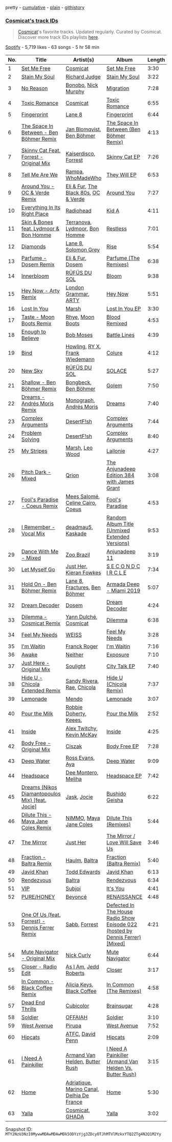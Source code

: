 pretty - [cumulative](/playlists/cumulative/37i9dQZF1DX7TzN3KI1wiS.md) - [plain](/playlists/plain/37i9dQZF1DX7TzN3KI1wiS) - [githistory](https://github.githistory.xyz/mackorone/spotify-playlist-archive/blob/main/playlists/plain/37i9dQZF1DX7TzN3KI1wiS)

### [Cosmicat's track IDs](https://open.spotify.com/playlist/37i9dQZF1DX7TzN3KI1wiS)

> <a href="spotify:artist:34iHrE61AX1yx8uAqNOCyU">Cosmicat</a>'s favorite tracks\. Updated regularly\. Curated by Cosmicat\. Discover more track IDs playlists <a href="spotify:genre:track\_id">here</a>.

[Spotify](https://open.spotify.com/user/spotify) - 5,719 likes - 63 songs - 5 hr 58 min

| No. | Title | Artist(s) | Album | Length |
|---|---|---|---|---|
| 1 | [Set Me Free](https://open.spotify.com/track/0JSZOH5PH1oLrOB4E1rzbp) | [Cosmicat](https://open.spotify.com/artist/34iHrE61AX1yx8uAqNOCyU) | [Set Me Free](https://open.spotify.com/album/4GpTMREyTrBVlYfKX8AYln) | 3:30 |
| 2 | [Stain My Soul](https://open.spotify.com/track/5UA2R6TF0jA5kTcKje2iRk) | [Richard Judge](https://open.spotify.com/artist/5z275L9haKWG328mm7UFd3) | [Stain My Soul](https://open.spotify.com/album/64DNchZQ1KeJKhNBhBOf3Z) | 3:22 |
| 3 | [No Reason](https://open.spotify.com/track/3aWPdd6U1xbsIEGEpUaPyQ) | [Bonobo](https://open.spotify.com/artist/0cmWgDlu9CwTgxPhf403hb), [Nick Murphy](https://open.spotify.com/artist/2Q0MyH5YMI5HPQjFjlq5g3) | [Migration](https://open.spotify.com/album/2T64N96AVfsrRFJCUXQEoZ) | 7:28 |
| 4 | [Toxic Romance](https://open.spotify.com/track/6ek1tFLTZvWd2AC1EJjqVY) | [Cosmicat](https://open.spotify.com/artist/34iHrE61AX1yx8uAqNOCyU) | [Toxic Romance](https://open.spotify.com/album/2pRIzHq6pqMtaIQ5HVLmB6) | 6:55 |
| 5 | [Fingerprint](https://open.spotify.com/track/1Hy3CoHThqF0NBSmkmeR21) | [Lane 8](https://open.spotify.com/artist/27gtK7m9vYwCyJ04zz0kIb) | [Fingerprint](https://open.spotify.com/album/1VsvNunss80y4GmqT4dr1j) | 6:44 |
| 6 | [The Space In Between \- Ben Böhmer Remix](https://open.spotify.com/track/6QcU4iwfLjjsrW7zsqyc1D) | [Jan Blomqvist](https://open.spotify.com/artist/5wMlMjOLeJfS5DfxqGfm83), [Ben Böhmer](https://open.spotify.com/artist/5tDjiBYUsTqzd0RkTZxK7u) | [The Space In Between \(Ben Böhmer Remix\)](https://open.spotify.com/album/3ZUWJDZMPXc7e3UArYU357) | 4:13 |
| 7 | [Skinny Cat Feat\. Forrest \- Original Mix](https://open.spotify.com/track/2tkxOb7MHFbZjHs0mZI0VS) | [Kaiserdisco](https://open.spotify.com/artist/2lPXenWgbh51R950CMdk6i), [Forrest](https://open.spotify.com/artist/1lQ4MIAHlKeAEKEJXfOZN3) | [Skinny Cat EP](https://open.spotify.com/album/4lLxXV5iDr2iUvjzK1bCHR) | 7:26 |
| 8 | [Tell Me Are We](https://open.spotify.com/track/7q8xVdmpBJHNOA6pZq1Hhw) | [Rampa](https://open.spotify.com/artist/08jywfUS0hp8XYlYs0cvz8), [WhoMadeWho](https://open.spotify.com/artist/50Lr1puweM1hFsF1LpIZLM) | [They Will EP](https://open.spotify.com/album/0Q774PS7DkrMtDIAs27cWQ) | 6:53 |
| 9 | [Around You \- OC & Verde Remix](https://open.spotify.com/track/2IF60kSZBtBpbfNjLHVNui) | [Eli & Fur](https://open.spotify.com/artist/5CkVLGKUJkIc1pmSk10QP4), [The Black 80s](https://open.spotify.com/artist/5cYxob4Dt5P2jCTKvZULxW), [OC & Verde](https://open.spotify.com/artist/6wdPgZR2SnhEJ6DJ8L37lc) | [Around You](https://open.spotify.com/album/1nxUMRWZAJJdh02imPEa6r) | 7:27 |
| 10 | [Everything In Its Right Place](https://open.spotify.com/track/2kRFrWaLWiKq48YYVdGcm8) | [Radiohead](https://open.spotify.com/artist/4Z8W4fKeB5YxbusRsdQVPb) | [Kid A](https://open.spotify.com/album/6GjwtEZcfenmOf6l18N7T7) | 4:11 |
| 11 | [Skin & Bones feat\. Lydmoor & Bon Homme](https://open.spotify.com/track/2055wOcQgZovqaQkw5Ysnn) | [Terranova](https://open.spotify.com/artist/5ZrGK55yglfGEOvnB2japP), [Lydmoor](https://open.spotify.com/artist/0zQINzMtshHtPMnquYdY8d), [Bon Homme](https://open.spotify.com/artist/26medj5lDSbOxPHWBgDxL8) | [Restless](https://open.spotify.com/album/4yo6etaXX7ZEw8nvNkTxiL) | 7:01 |
| 12 | [Diamonds](https://open.spotify.com/track/2IpfiNS4x20FJ5qKTHWaJ3) | [Lane 8](https://open.spotify.com/artist/27gtK7m9vYwCyJ04zz0kIb), [Solomon Grey](https://open.spotify.com/artist/7pCfNMcSlUWQgBXbyoEcyO) | [Rise](https://open.spotify.com/album/0lf36j9fSShEB9w8dN4sJn) | 5:54 |
| 13 | [Parfume \- Dosem Remix](https://open.spotify.com/track/2WArrNYSGENpRw4jJXc5GH) | [Eli & Fur](https://open.spotify.com/artist/5CkVLGKUJkIc1pmSk10QP4), [Dosem](https://open.spotify.com/artist/0zmnkCTbAxYsZAMIqXEzfS) | [Parfume \(The Remixes\)](https://open.spotify.com/album/5PNqUnTaHR8mhz6TU4NiX9) | 6:38 |
| 14 | [Innerbloom](https://open.spotify.com/track/5GXeNbxOEbd7sKrbsVLVVx) | [RÜFÜS DU SOL](https://open.spotify.com/artist/5Pb27ujIyYb33zBqVysBkj) | [Bloom](https://open.spotify.com/album/1SR9xhoYg57S95GDFpyQGT) | 9:38 |
| 15 | [Hey Now \- Arty Remix](https://open.spotify.com/track/12gjBBbJf17G2b1EOS9rT9) | [London Grammar](https://open.spotify.com/artist/3Bd1cgCjtCI32PYvDC3ynO), [ARTY](https://open.spotify.com/artist/1rSGNXhhYuWoq9BEz5DZGO) | [Hey Now](https://open.spotify.com/album/05RsuD9HSeNbXPSxiLAlFv) | 5:51 |
| 16 | [Lost In You](https://open.spotify.com/track/2aqx6MOQxskEH5OlpTtyp2) | [Marsh](https://open.spotify.com/artist/1eucLGnPT27tdEh6MU29wp) | [Lost In You EP](https://open.spotify.com/album/2N2GUBaJpYW7xHbDU5lnHl) | 3:30 |
| 17 | [Taste \- Moon Boots Remix](https://open.spotify.com/track/1zleRNXqH73w0PpKmjdzEB) | [Rhye](https://open.spotify.com/artist/2AcUPzkVWo81vumdzeLLRN), [Moon Boots](https://open.spotify.com/artist/3cIXmCH7iNcslTbwrwS7zy) | [Blood Remixed](https://open.spotify.com/album/1AvkRISSdzC7cq7eLoS5w1) | 4:53 |
| 18 | [Enough to Believe](https://open.spotify.com/track/0fDf7Fo4Lb6DA1mmKibSNc) | [Bob Moses](https://open.spotify.com/artist/6LHsnRBUYhFyt01PdKXAF5) | [Battle Lines](https://open.spotify.com/album/42aWQU8pO4KLq2aNwidEZS) | 4:39 |
| 19 | [Bind](https://open.spotify.com/track/5SKQlsVC41xO7KLmAqqoij) | [Howling](https://open.spotify.com/artist/3WTWOrIS77vY3hkCFqTyIw), [RY X](https://open.spotify.com/artist/2KjAo6wVc9d2WcxdxSArpV), [Frank Wiedemann](https://open.spotify.com/artist/1gbnoyNZEf6K9HytIv1D94) | [Colure](https://open.spotify.com/album/1Lca0I1wv9awAPe6DNHOal) | 4:12 |
| 20 | [New Sky](https://open.spotify.com/track/29tIhq8ByVaG5GVlnS4XRL) | [RÜFÜS DU SOL](https://open.spotify.com/artist/5Pb27ujIyYb33zBqVysBkj) | [SOLACE](https://open.spotify.com/album/5Jazpq8mEgSgQs06mdwkQd) | 5:27 |
| 21 | [Shallow \- Ben Böhmer Remix](https://open.spotify.com/track/1drqut7btLgFmQROnZp6aw) | [Bongbeck](https://open.spotify.com/artist/53l0V3UXlpzeN4NYbilu9T), [Ben Böhmer](https://open.spotify.com/artist/5tDjiBYUsTqzd0RkTZxK7u) | [Golem](https://open.spotify.com/album/04o0OA8XR3cC6bjhS9rSAg) | 7:50 |
| 22 | [Dreams \- Andrés Moris Remix](https://open.spotify.com/track/2svkhVSBF4p32tFJO7wkVR) | [Monograph](https://open.spotify.com/artist/1hUrWzlFsSW1t2wtuAV231), [Andrés Moris](https://open.spotify.com/artist/5xF3czoOZ49p8AvxtYLzYy) | [Dreams](https://open.spotify.com/album/3hcrHwTTBYG1noLRR792LC) | 7:40 |
| 23 | [Complex Arguments](https://open.spotify.com/track/3ZggU826FUTTtULnRK8Jxh) | [DesertF!sh](https://open.spotify.com/artist/29X0HFICNL1YoQJmrWZwOL) | [Complex Arguments](https://open.spotify.com/album/6AGVrf6jDZ7SNhNE6TNDSZ) | 7:44 |
| 24 | [Problem Solving](https://open.spotify.com/track/4AqJ91ZeMRROimPlwy3M3r) | [DesertF!sh](https://open.spotify.com/artist/29X0HFICNL1YoQJmrWZwOL) | [Complex Arguments](https://open.spotify.com/album/6AGVrf6jDZ7SNhNE6TNDSZ) | 8:40 |
| 25 | [My Stripes](https://open.spotify.com/track/5yDZJIh6e5W7WrPbv5xmTv) | [Marsh](https://open.spotify.com/artist/1eucLGnPT27tdEh6MU29wp), [Leo Wood](https://open.spotify.com/artist/58vAPzbpMZAVTHWA1KT68B) | [Lailonie](https://open.spotify.com/album/64rbCcTc040ycORN0NDJHX) | 4:27 |
| 26 | [Pitch Dark \- Mixed](https://open.spotify.com/track/3G12GW0zAdAMXy92G7AS0M) | [Qrion](https://open.spotify.com/artist/0bGDTQ78MVgI5Snqo9KJZw) | [The Anjunadeep Edition 384 with James Grant](https://open.spotify.com/album/4GTGlZ3hTvDzr3PBjqr0xX) | 3:08 |
| 27 | [Fool's Paradise \- Coeus Remix](https://open.spotify.com/track/59udGSFO8Orkp1sk4IUDJs) | [Mees Salomé](https://open.spotify.com/artist/3vcY5vaGqSQF6UA9N2iC4L), [Celine Cairo](https://open.spotify.com/artist/2icndAD2G5umAWdgrARONR), [Coeus](https://open.spotify.com/artist/7yibHBJHi3LZD0uvWAdyya) | [Fool's Paradise](https://open.spotify.com/album/6qoaDG5ekvwX7ekDPDfCfO) | 4:53 |
| 28 | [I Remember \- Vocal Mix](https://open.spotify.com/track/24oJ33zUPIfFXVfc39g7E6) | [deadmau5](https://open.spotify.com/artist/2CIMQHirSU0MQqyYHq0eOx), [Kaskade](https://open.spotify.com/artist/6TQj5BFPooTa08A7pk8AQ1) | [Random Album Title \(Unmixed Extended Versions\)](https://open.spotify.com/album/1vN0ln5O00vAWe5FEmUUst) | 9:53 |
| 29 | [Dance With Me \- Mixed](https://open.spotify.com/track/4R2CPwLVEWTpDrY4mEPktq) | [Zoo Brazil](https://open.spotify.com/artist/7KXpXc29g9x7kFBnM2HcrM) | [Anjunadeep 11](https://open.spotify.com/album/2uHQPZyOyrGjqaNR1V9FQE) | 3:19 |
| 30 | [Let Myself Go](https://open.spotify.com/track/22LRhJPi9KHEdoyJh6oEeY) | [Just Her](https://open.spotify.com/artist/6SI2JOqTJwLVX63w28PxoL), [Kieran Fowkes](https://open.spotify.com/artist/2V01K4FD01MOv7eLqQMitQ) | [S E C O N D C I R C L E](https://open.spotify.com/album/3s5GEtGw0QYg2W7wdF3Gh8) | 7:34 |
| 31 | [Hold On \- Ben Böhmer Remix](https://open.spotify.com/track/3IBZef3HMEggoajpef5SAx) | [Lane 8](https://open.spotify.com/artist/27gtK7m9vYwCyJ04zz0kIb), [Fractures](https://open.spotify.com/artist/7sjRnhONmeFL1tmlUvdq70), [Ben Böhmer](https://open.spotify.com/artist/5tDjiBYUsTqzd0RkTZxK7u) | [Armada Deep \- Miami 2019](https://open.spotify.com/album/0vcV5JAf8O9kWC01y31HgT) | 5:07 |
| 32 | [Dream Decoder](https://open.spotify.com/track/0mlLyI9KJlsLYKDgrnOk4z) | [Dosem](https://open.spotify.com/artist/0zmnkCTbAxYsZAMIqXEzfS) | [Dream Decoder](https://open.spotify.com/album/7jBVnhCvKaIRnrMyhkUGGM) | 4:24 |
| 33 | [Dilemma \- Cosmicat Remix](https://open.spotify.com/track/6dv0ofGWY0YknytFY8YAaK) | [Yann Dulché](https://open.spotify.com/artist/3nwRuGy89k5VNpuGMQi8co), [Cosmicat](https://open.spotify.com/artist/34iHrE61AX1yx8uAqNOCyU) | [Dilemma](https://open.spotify.com/album/40GUVPdJL3pyqQSuCzetdp) | 6:38 |
| 34 | [Feel My Needs](https://open.spotify.com/track/7nionv2ijjqUlg9m5iWPTc) | [WEISS](https://open.spotify.com/artist/0FBRY66KVaAiddGVefikLB) | [Feel My Needs](https://open.spotify.com/album/1DhXzsPrJjFpwOKRPV2Hpu) | 3:28 |
| 35 | [I'm Waitin](https://open.spotify.com/track/6f3Y2l9NF0jLIhhfP0vMlD) | [Franck Roger](https://open.spotify.com/artist/3MufUuGHNXVyi1kuL4mCdL) | [I'm Waitin](https://open.spotify.com/album/3muljk0lmX8hPVH4INunXg) | 7:16 |
| 36 | [Awake](https://open.spotify.com/track/0VQcfWi6k4kLOXyOW7YcJO) | [Neither](https://open.spotify.com/artist/7HBVMS57dTJTvNbg6VZ0Nd) | [Exposure](https://open.spotify.com/album/7CdyCtnFb6zI5RIZDaF6yH) | 7:10 |
| 37 | [Just Here \- Original Mix](https://open.spotify.com/track/1ntiroVm7Jx99nBTNqyh56) | [Soulight](https://open.spotify.com/artist/4r1UuSBWD05Nxxd0cGFM9T) | [City Talk EP](https://open.spotify.com/album/6Tcd7QW7d56EsvpE9ptScP) | 7:40 |
| 38 | [Hide U \- Chicola Extended Remix](https://open.spotify.com/track/311TzZVI8ueT6v8xBzv6an) | [Sandy Rivera](https://open.spotify.com/artist/6eChRUoyiCUCrUbwbT9Jq3), [Rae](https://open.spotify.com/artist/0C5cPQYHwhyMO7DFiwCxrh), [Chicola](https://open.spotify.com/artist/07x8QDQMfr37JCWHABxxzw) | [Hide U \(Chicola Remix\)](https://open.spotify.com/album/134QsnFuI8754fuTDuLncI) | 7:37 |
| 39 | [Lemonade](https://open.spotify.com/track/3zwX8VSosclHD6kHaZPWGJ) | [Mendo](https://open.spotify.com/artist/0Vg2GA2WmLIPXILz95CS03) | [Lemonade](https://open.spotify.com/album/6Ypa5wlDkHJOFwcj9w6w5h) | 3:07 |
| 40 | [Pour the Milk](https://open.spotify.com/track/3239OdTeQMBphegyNvF8F3) | [Robbie Doherty](https://open.spotify.com/artist/2WuXRwEjXIjW5uVZOSxqYS), [Keees.](https://open.spotify.com/artist/5FzFuIi6RVngFoIwTdawDd) | [Pour the Milk](https://open.spotify.com/album/1RN9XFMVqqw4BD5dgLigpP) | 2:52 |
| 41 | [Inside](https://open.spotify.com/track/5LkVo8eiepvRG5x4MDITAO) | [Alex Twitchy](https://open.spotify.com/artist/2o1AjDSjIf7ucd606oobsg), [Kevin McKay](https://open.spotify.com/artist/07VdEUK5mf0rifGeNqs0Wg) | [Inside](https://open.spotify.com/album/1rh1LP6bXavzeo2QEsmVTk) | 4:25 |
| 42 | [Body Free \- Original Mix](https://open.spotify.com/track/2McZ6Ntes1gHxzmRA1sq9k) | [Ciszak](https://open.spotify.com/artist/6lf5XKHZHGXxHFPOKSkodA) | [Body Free EP](https://open.spotify.com/album/3xgHwrN3Kj7mBX8MBFSDbZ) | 7:28 |
| 43 | [Deep Water](https://open.spotify.com/track/6g8VPCJR5uLP3W40gi2Ctb) | [Ross Evans](https://open.spotify.com/artist/2BrHRNyq2sr6z7NYOlqf61), [Aya](https://open.spotify.com/artist/7vAiHwC7WYSWaSYLbXJaGs) | [Deep Water](https://open.spotify.com/album/16cv8zzY2Pummo6Kghq1lm) | 9:09 |
| 44 | [Headspace](https://open.spotify.com/track/1n8BpJcvDVba4C2GaMFwb8) | [Dee Montero](https://open.spotify.com/artist/46RoK8NBTMTyu23GiHqbCr), [Meliha](https://open.spotify.com/artist/1jQxjRh08iMoMSgZVKCVC5) | [Headspace EP](https://open.spotify.com/album/6BJdiMFxQQ4IpzUF6HPNSY) | 7:42 |
| 45 | [Dreams \(Nikos Diamantopoulos Mix\) \[feat\. Jocie\]](https://open.spotify.com/track/362KsoQWhI3Fa3khQjSzjX) | [Jask](https://open.spotify.com/artist/5MUTcygkFH3iAtbftR4yjf), [Jocie](https://open.spotify.com/artist/66cVzks40zf9YSar72vBQW) | [Bushido Geisha](https://open.spotify.com/album/4bbbbmjxWxRi6JbYKjWmZC) | 6:22 |
| 46 | [Dilute This \- Maya Jane Coles Remix](https://open.spotify.com/track/77yvtbfjc4lhejCtO34qKi) | [NIMMO](https://open.spotify.com/artist/76MojWoWNPzzKdrEspy5sl), [Maya Jane Coles](https://open.spotify.com/artist/6TshTCYwh9ySzOO6Jy4Ux2) | [Dilute This \(Remixes\)](https://open.spotify.com/album/7GRbhSHxRyuLRHJi5LYCP4) | 5:44 |
| 47 | [The Mirror](https://open.spotify.com/track/5PITyaqrRlxmJ9QLrbMRB5) | [Just Her](https://open.spotify.com/artist/6SI2JOqTJwLVX63w28PxoL) | [The Mirror / Love Will Save Us](https://open.spotify.com/album/2AdoRAkIUfACck0uur0saF) | 3:46 |
| 48 | [Fraction \- Baltra Remix](https://open.spotify.com/track/4M9TCi4bVvnpvv8ngc49Zw) | [Haulm](https://open.spotify.com/artist/6a0Kn7yto6kNqngYq9fC21), [Baltra](https://open.spotify.com/artist/2tEyBfwGBfQgLXeAJW0MgC) | [Fraction \(Baltra Remix\)](https://open.spotify.com/album/0nn1Og3OyWMtv2se8zf90w) | 5:40 |
| 49 | [Javid Khan](https://open.spotify.com/track/1QbDFXJvKeCFylANIY5KqE) | [Todd Edwards](https://open.spotify.com/artist/6MFopqejpmTUUZlcRmGzgg) | [Javid Khan](https://open.spotify.com/album/2LyhoOvgIVefs17hCiIKQJ) | 6:13 |
| 50 | [Rendezvous](https://open.spotify.com/track/2veLnenW3fky3BBOKWFfwH) | [Baltra](https://open.spotify.com/artist/2tEyBfwGBfQgLXeAJW0MgC) | [Rendezvous](https://open.spotify.com/album/5EvhOZgGd0Iz4aONhMj0fY) | 6:34 |
| 51 | [VIP](https://open.spotify.com/track/1ZrCQtuN4BQBkCXxOzlIWz) | [Subjoi](https://open.spotify.com/artist/5yP54uGWok9LAIYdH7tz5p) | [It's You](https://open.spotify.com/album/5O7SS1r3GTrLWiPYVYLMQ7) | 4:41 |
| 52 | [PURE/HONEY](https://open.spotify.com/track/4DByEumlGTZKSzuVEZ35eo) | [Beyoncé](https://open.spotify.com/artist/6vWDO969PvNqNYHIOW5v0m) | [RENAISSANCE](https://open.spotify.com/album/6FJxoadUE4JNVwWHghBwnb) | 4:48 |
| 53 | [One Of Us \(feat\. Forrest\) \- Dennis Ferrer Remix](https://open.spotify.com/track/6iaeP583gh9MQKQC2VAcTf) | [Sabb](https://open.spotify.com/artist/19F8sVMnf7QTOq8j52wWJY), [Forrest](https://open.spotify.com/artist/1lQ4MIAHlKeAEKEJXfOZN3) | [Defected In The House Radio Show Episode 022 \(hosted by Dennis Ferrer\) \[Mixed\]](https://open.spotify.com/album/5CZeuqwmr5snNgwZu7143j) | 4:21 |
| 54 | [Mute Navigator \- Original Mix](https://open.spotify.com/track/537Ur1uhDs6fkpoOQmklwe) | [Nick Curly](https://open.spotify.com/artist/5WI60lKXG4mP2OPyt8pyQ2) | [Mute Navigator](https://open.spotify.com/album/3TMmIoCdNazxjcXEw7azVq) | 6:44 |
| 55 | [Closer \- Radio Edit](https://open.spotify.com/track/6YKW4wcIDefjPzaB5XEpeS) | [As I Am](https://open.spotify.com/artist/6xq703R9S1pfnUYv8npQTU), [Jedd Roberts](https://open.spotify.com/artist/3Fb5rkZb1joETygPJsBF6V) | [Closer](https://open.spotify.com/album/0PdouvNAaoaniNawGgdsaC) | 3:17 |
| 56 | [In Common \- Black Coffee Remix](https://open.spotify.com/track/45gbor15xy5IXj2P5oXQNf) | [Alicia Keys](https://open.spotify.com/artist/3DiDSECUqqY1AuBP8qtaIa), [Black Coffee](https://open.spotify.com/artist/6wMr4zKPrrR0UVz08WtUWc) | [In Common \(The Remixes\)](https://open.spotify.com/album/7K0eeA5BaamKDiTZ8mm05D) | 4:58 |
| 57 | [Dead End Thrills](https://open.spotify.com/track/2Xmit6pfemEgNkcV9okUzH) | [Cubicolor](https://open.spotify.com/artist/4nMIbZxtt1kWqUZ8VNKvjU) | [Brainsugar](https://open.spotify.com/album/2kywoxchFPj8Xa5odjG4GV) | 4:28 |
| 58 | [Soldier](https://open.spotify.com/track/2gmjeSpQI7dvGLLcsu6SQq) | [OFFAIAH](https://open.spotify.com/artist/2E1NFr5AeEGUJkLUUsWCAO) | [Soldier](https://open.spotify.com/album/2zF9dHUmB0BgzdxP2uKt49) | 3:10 |
| 59 | [West Avenue](https://open.spotify.com/track/5Yv8a3bhttCrxOtwgyfLep) | [Pirupa](https://open.spotify.com/artist/4UReeTRXK8iKWTmTWMRU60) | [West Avenue](https://open.spotify.com/album/3x1eX6GNGxw2FE3yep22t2) | 7:52 |
| 60 | [Hipcats](https://open.spotify.com/track/38HvJkH21S2bRciZHohv68) | [ATFC](https://open.spotify.com/artist/04L4Y7Hkc1fULKhFbTnSSs), [David Penn](https://open.spotify.com/artist/5kA0fIY29Fnfu4U2I2xvki) | [Hipcats](https://open.spotify.com/album/3gwYl0xcZBA6UafqvuMRTZ) | 2:09 |
| 61 | [I Need A Painkiller](https://open.spotify.com/track/6K43zu0UqLQSj3T6nNOeH5) | [Armand Van Helden](https://open.spotify.com/artist/3cQA9WH8liZfeja1DxcDYE), [Butter Rush](https://open.spotify.com/artist/4qfT9FLvhtokwy0BGlEVQo) | [I Need A Painkiller \(Armand Van Helden Vs\. Butter Rush\)](https://open.spotify.com/album/0dTCxYvPkt9AbZ3oqHI2CJ) | 3:15 |
| 62 | [Home](https://open.spotify.com/track/6jYXP1jrYIHkEYglFgeL2Q) | [Adriatique](https://open.spotify.com/artist/02DWGcShQivFepRvGJ7xhB), [Marino Canal](https://open.spotify.com/artist/6qdVbTc8Uvy0VJyDZbYTd8), [Delhia De France](https://open.spotify.com/artist/7A4TdwdnxfR9auD1yAmpWD) | [Home](https://open.spotify.com/album/146ZQxIBQIyEOA2oCLGD1c) | 5:30 |
| 63 | [Yalla](https://open.spotify.com/track/1CkOrhvpzg86QIYD0ArBht) | [Cosmicat](https://open.spotify.com/artist/34iHrE61AX1yx8uAqNOCyU), [GHADA](https://open.spotify.com/artist/6wZOKFHZq2F5TbL5L8KI5O) | [Yalla](https://open.spotify.com/album/7aDGYTUYhb57ivzf6LMncN) | 3:02 |

Snapshot ID: `MTY2NzU3NzI0MywwMDAwMDAwMDk5ODYzYjg3ZDcyOTJhMTVlMzkxYTQ2ZTg4N2Q1M2Yy`
